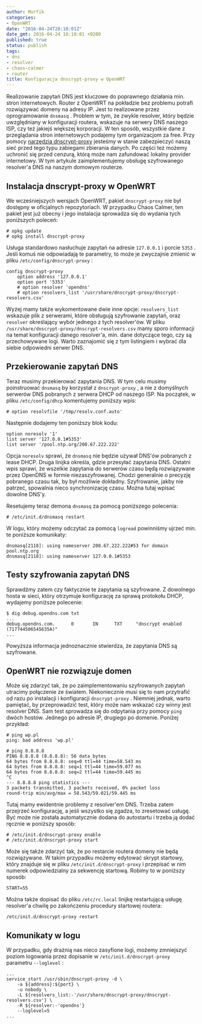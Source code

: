 ```yaml
---
author: Morfik
categories:
- OpenWRT
date: "2016-04-24T20:10:01Z"
date_gmt: 2016-04-24 18:10:01 +0200
published: true
status: publish
tags:
- dns
- resolver
- chaos-calmer
- router
title: Konfiguracja dnscrypt-proxy w OpenWRT
---
```


Realizowanie zapytań DNS jest kluczowe do poprawnego działania min. stron internetowych. Router z
OpenWRT na pokładzie bez problemu potrafi rozwiązywać domeny na adresy IP. Jest to realizowane przez
oprogramowanie `dnsmasq` . Problem w tym, że zwykle resolver, który będzie uwzględniany w
konfiguracji routera, wskazuje na serwery DNS naszego ISP, czy też jakiejś większej korporacji. W
ten sposób, wszystkie dane z przeglądania stron internetowych podajemy tym organizacjom za free.
Przy pomocy [narzędzia dnscrypt-proxy](https://dnscrypt.org/) jesteśmy w stanie zabezpieczyć naszą
sieć przed tego typu zabiegami zbierania danych. Po części też możemy uchronić się przed cenzurą,
którą może nam zafundować lokalny provider internetowy. W tym artykule zaimplementujemy obsługę
szyfrowanego resolver'a DNS na naszym domowym routerze.

<!--more-->
## Instalacja dnscrypt-proxy w OpenWRT

We wcześniejszych wersjach OpenWRT, pakiet `dnscrypt-proxy` nie był dostępny w oficjalnych
repozytoriach. W przypadku Chaos Calmer, ten pakiet jest już obecny i jego instalacja sprowadza się
do wydania tych poniższych poleceń:

    # opkg update
    # opkg install dnscrypt-proxy

Usługa standardowo nasłuchuje zapytań na adresie `127.0.0.1` i porcie `5353` . Jeśli komuś nie
odpowiadają te parametry, to może je zwyczajnie zmienić w pliku `/etc/config/dnscrypt-proxy` :

    config dnscrypt-proxy
        option address '127.0.0.1'
        option port '5353'
        # option resolver 'opendns'
        # option resolvers_list '/usr/share/dnscrypt-proxy/dnscrypt-resolvers.csv'

Wyżej mamy także wykomentowane dwie inne opcje: `resolvers_list` wskazuje plik z serwerami, które
obsługują szyfrowanie zapytań, oraz `resolver` określający wybór jednego z tych resolver'ów. W pliku
`/usr/share/dnscrypt-proxy/dnscrypt-resolvers.csv` mamy sporo informacji na temat konfiguracji
danego resolver'a, min. dane dotyczące tego, czy są przechowywane logi. Warto zaznajomić się z tym
listingiem i wybrać dla siebie odpowiedni serwer DNS.

## Przekierowanie zapytań DNS

Teraz musimy przekierować zapytania DNS. W tym celu musimy poinstruować `dnsmasq` by korzystał z
`dnscrypt-proxy` , a nie z domyślnych serwerów DNS pobranych z serwera DHCP od naszego ISP. Na
początek, w pliku `/etc/config/dhcp` komentujemy poniższy wpis:

    # option resolvfile '/tmp/resolv.conf.auto'

Następnie dodajemy ten poniższy blok kodu:

    option noresolv '1'
    list server '127.0.0.1#5353'
    list server '/pool.ntp.org/208.67.222.222'

Opcja `noresolv` sprawi, że `dnsmasq` nie będzie używał DNS'ów pobranych z lease DHCP. Druga linijka
określa, gdzie przesyłać zapytania DNS. Ostatni wpis sprawi, że wszelkie zapytania do serwerów czasu
będą rozwiązywane przez OpenDNS w formie niezaszyfrowanej. Chodzi generalnie o precyzję pobranego
czasu tak, by był możliwie dokładny. Szyfrowanie, jakby nie patrzeć, spowalnia nieco synchronizację
czasu. Można tutaj wpisać dowolne DNS'y.

Resetujemy teraz demona `dnsmasq` za pomocą poniższego polecenia:

    # /etc/init.d/dnsmasq restart

W logu, który możemy odczytać za pomocą `logread` powinniśmy ujrzeć min. te poniższe komunikaty:

    dnsmasq[2118]: using nameserver 208.67.222.222#53 for domain pool.ntp.org
    dnsmasq[2118]: using nameserver 127.0.0.1#5353

## Testy szyfrowania zapytań DNS

Sprawdźmy zatem czy faktycznie te zapytania są szyfrowane. Z dowolnego hosta w sieci, który
otrzymuje konfigurację za sprawą protokołu DHCP, wydajemy poniższe polecenie:

    $ dig debug.opendns.com txt
    ...
    debug.opendns.com.      0       IN      TXT     "dnscrypt enabled (717744506545635A)"
    ...

Powyższa informacja jednoznacznie stwierdza, że zapytania DNS są szyfrowane.

## OpenWRT nie rozwiązuje domen

Może się zdarzyć tak, że po zaimplementowaniu szyfrowanych zapytań utracimy połączenie ze światem.
Niekoniecznie musi się to nam przytrafić od razu po instalacji i konfiguracji `dnscrypt-proxy` .
Niemniej jednak, warto pamiętać, by przeprowadzić test, który może nam wskazać czy winny jest
resolver DNS. Sam test sprowadza się do odpytania przy pomocy `ping` dwóch hostów. Jednego po
adresie IP, drugiego po domenie. Poniżej przykład:

    # ping wp.pl
    ping: bad address 'wp.pl'

    # ping 8.8.8.8
    PING 8.8.8.8 (8.8.8.8): 56 data bytes
    64 bytes from 8.8.8.8: seq=0 ttl=44 time=58.543 ms
    64 bytes from 8.8.8.8: seq=1 ttl=44 time=59.077 ms
    64 bytes from 8.8.8.8: seq=2 ttl=44 time=59.445 ms
    ^C
    --- 8.8.8.8 ping statistics ---
    3 packets transmitted, 3 packets received, 0% packet loss
    round-trip min/avg/max = 58.543/59.021/59.445 ms

Tutaj mamy ewidentnie problemy z resolver'em DNS. Trzeba zatem przejrzeć konfigurację, a jeśli
wszystko się zgadza, to zresetować usługę. Być może nie została automatycznie dodana do autostartu i
trzeba ją dodać ręcznie w poniższy sposób:

    # /etc/init.d/dnscrypt-proxy enable
    # /etc/init.d/dnscrypt-proxy start

Może się także zdarzyć tak, że po restarcie routera domeny nie będą rozwiązywane. W takim przypadku
możemy edytować skrypt startowy, który znajduje się w pliku `/etc/init.d/dnscrypt-proxy` i przepisać
w nim numerek odpowiedzialny za sekwencję startową. Robimy to w poniższy sposób:

    START=55

Można także dopisać do pliku `/etc/rc.local` linijkę restartującą usługę resolver'a chwilę po
zakończeniu procedury startowej routera:

    /etc/init.d/dnscrypt-proxy restart

## Komunikaty w logu

W przypadku, gdy drażnią nas nieco zasyfione logi, możemy zmniejszyć poziom logowania przez
dopisanie w `/etc/init.d/dnscrypt-proxy` parametru `--loglevel` :

    ...
    service_start /usr/sbin/dnscrypt-proxy -d \
        -a ${address}:${port} \
        -u nobody \
        -L ${resolvers_list:-'/usr/share/dnscrypt-proxy/dnscrypt-resolvers.csv'} \
        -R ${resolver:-'opendns'}
        --loglevel=5
    ...
